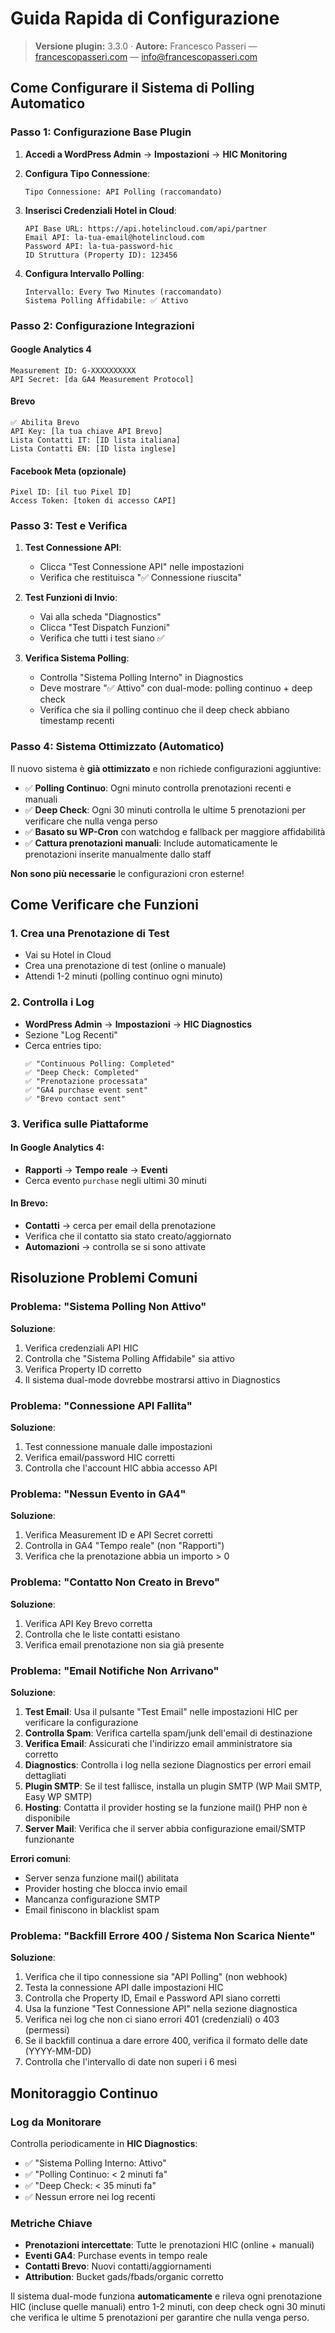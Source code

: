 # Guida Rapida di Configurazione

> **Versione plugin:** 3.3.0 · **Autore:** Francesco Passeri — [francescopasseri.com](https://francescopasseri.com) — [info@francescopasseri.com](mailto:info@francescopasseri.com)


## Come Configurare il Sistema di Polling Automatico

### Passo 1: Configurazione Base Plugin

1. **Accedi a WordPress Admin** → **Impostazioni** → **HIC Monitoring**

2. **Configura Tipo Connessione**:
   ```
   Tipo Connessione: API Polling (raccomandato)
   ```

3. **Inserisci Credenziali Hotel in Cloud**:
   ```
   API Base URL: https://api.hotelincloud.com/api/partner
   Email API: la-tua-email@hotelincloud.com
   Password API: la-tua-password-hic
   ID Struttura (Property ID): 123456
   ```

4. **Configura Intervallo Polling**:
   ```
   Intervallo: Every Two Minutes (raccomandato)
   Sistema Polling Affidabile: ✅ Attivo
   ```

### Passo 2: Configurazione Integrazioni

#### Google Analytics 4
```
Measurement ID: G-XXXXXXXXXX
API Secret: [da GA4 Measurement Protocol]
```

#### Brevo
```
✅ Abilita Brevo
API Key: [la tua chiave API Brevo]
Lista Contatti IT: [ID lista italiana]
Lista Contatti EN: [ID lista inglese]
```

#### Facebook Meta (opzionale)
```
Pixel ID: [il tuo Pixel ID]
Access Token: [token di accesso CAPI]
```

### Passo 3: Test e Verifica

1. **Test Connessione API**:
   - Clicca "Test Connessione API" nelle impostazioni
   - Verifica che restituisca "✅ Connessione riuscita"

2. **Test Funzioni di Invio**:
   - Vai alla scheda "Diagnostics"
   - Clicca "Test Dispatch Funzioni"
   - Verifica che tutti i test siano ✅

3. **Verifica Sistema Polling**:
   - Controlla "Sistema Polling Interno" in Diagnostics
   - Deve mostrare "✅ Attivo" con dual-mode: polling continuo + deep check
   - Verifica che sia il polling continuo che il deep check abbiano timestamp recenti

### Passo 4: Sistema Ottimizzato (Automatico)

Il nuovo sistema è **già ottimizzato** e non richiede configurazioni aggiuntive:

- ✅ **Polling Continuo**: Ogni minuto controlla prenotazioni recenti e manuali
- ✅ **Deep Check**: Ogni 30 minuti controlla le ultime 5 prenotazioni per verificare che nulla venga perso  
- ✅ **Basato su WP-Cron** con watchdog e fallback per maggiore affidabilità
- ✅ **Cattura prenotazioni manuali**: Include automaticamente le prenotazioni inserite manualmente dallo staff

**Non sono più necessarie** le configurazioni cron esterne!

## Come Verificare che Funzioni

### 1. Crea una Prenotazione di Test
- Vai su Hotel in Cloud
- Crea una prenotazione di test (online o manuale)
- Attendi 1-2 minuti (polling continuo ogni minuto)

### 2. Controlla i Log
- **WordPress Admin** → **Impostazioni** → **HIC Diagnostics**
- Sezione "Log Recenti"
- Cerca entries tipo:
  ```
  ✅ "Continuous Polling: Completed" 
  ✅ "Deep Check: Completed"
  ✅ "Prenotazione processata"
  ✅ "GA4 purchase event sent"
  ✅ "Brevo contact sent"
  ```

### 3. Verifica sulle Piattaforme

#### In Google Analytics 4:
- **Rapporti** → **Tempo reale** → **Eventi**
- Cerca evento `purchase` negli ultimi 30 minuti

#### In Brevo:
- **Contatti** → cerca per email della prenotazione
- Verifica che il contatto sia stato creato/aggiornato
- **Automazioni** → controlla se si sono attivate

## Risoluzione Problemi Comuni

### Problema: "Sistema Polling Non Attivo"
**Soluzione**:
1. Verifica credenziali API HIC
2. Controlla che "Sistema Polling Affidabile" sia attivo
3. Verifica Property ID corretto
4. Il sistema dual-mode dovrebbe mostrarsi attivo in Diagnostics

### Problema: "Connessione API Fallita"
**Soluzione**:
1. Test connessione manuale dalle impostazioni
2. Verifica email/password HIC corretti
3. Controlla che l'account HIC abbia accesso API

### Problema: "Nessun Evento in GA4"
**Soluzione**:
1. Verifica Measurement ID e API Secret corretti
2. Controlla in GA4 "Tempo reale" (non "Rapporti")
3. Verifica che la prenotazione abbia un importo > 0

### Problema: "Contatto Non Creato in Brevo"
**Soluzione**:
1. Verifica API Key Brevo corretta
2. Controlla che le liste contatti esistano
3. Verifica email prenotazione non sia già presente

### Problema: "Email Notifiche Non Arrivano"
**Soluzione**:
1. **Test Email**: Usa il pulsante "Test Email" nelle impostazioni HIC per verificare la configurazione
2. **Controlla Spam**: Verifica cartella spam/junk dell'email di destinazione
3. **Verifica Email**: Assicurati che l'indirizzo email amministratore sia corretto
4. **Diagnostics**: Controlla i log nella sezione Diagnostics per errori email dettagliati
5. **Plugin SMTP**: Se il test fallisce, installa un plugin SMTP (WP Mail SMTP, Easy WP SMTP)
6. **Hosting**: Contatta il provider hosting se la funzione mail() PHP non è disponibile
7. **Server Mail**: Verifica che il server abbia configurazione email/SMTP funzionante

**Errori comuni**:
- Server senza funzione mail() abilitata
- Provider hosting che blocca invio email
- Mancanza configurazione SMTP  
- Email finiscono in blacklist spam

### Problema: "Backfill Errore 400 / Sistema Non Scarica Niente"
**Soluzione**:
1. Verifica che il tipo connessione sia "API Polling" (non webhook)
2. Testa la connessione API dalle impostazioni HIC
3. Controlla che Property ID, Email e Password API siano corretti
4. Usa la funzione "Test Connessione API" nella sezione diagnostica
5. Verifica nei log che non ci siano errori 401 (credenziali) o 403 (permessi)
6. Se il backfill continua a dare errore 400, verifica il formato delle date (YYYY-MM-DD)
7. Controlla che l'intervallo di date non superi i 6 mesi

## Monitoraggio Continuo

### Log da Monitorare
Controlla periodicamente in **HIC Diagnostics**:
- ✅ "Sistema Polling Interno: Attivo" 
- ✅ "Polling Continuo: < 2 minuti fa"
- ✅ "Deep Check: < 35 minuti fa"
- ✅ Nessun errore nei log recenti

### Metriche Chiave
- **Prenotazioni intercettate**: Tutte le prenotazioni HIC (online + manuali)
- **Eventi GA4**: Purchase events in tempo reale
- **Contatti Brevo**: Nuovi contatti/aggiornamenti
- **Attribution**: Bucket gads/fbads/organic corretto

Il sistema dual-mode funziona **automaticamente** e rileva ogni prenotazione HIC (incluse quelle manuali) entro 1-2 minuti, con deep check ogni 30 minuti che verifica le ultime 5 prenotazioni per garantire che nulla venga perso.

